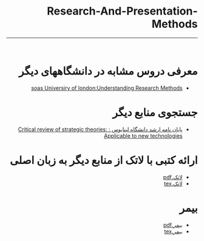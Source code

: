 <div dir="rtl">
  
# Research-And-Presentation-Methods
---

<br>


# معرفی دروس مشابه در دانشگاههای دیگر
- [soas Universiry of london:Understanding Research Methods ](https://www.coursera.org/learn/research-methods)

# جستجوی منابع دیگر
- [پایان نامه ارشد دانشگاه لینایوس : Critical review of strategic theories: Applicable to new technologies ](http://lnu.diva-portal.org/smash/record.jsf?pid=diva2%3A1238891&dswid=-4726)

# ارائه کتبی با لاتک از منابع دیگر به زبان اصلی
- [لاتک.pdf](https://github.com/Amirhossein-aref/PNU_3991_AR/blob/main/Research-And-Presentation-Methods/4_6006099888977217192.pdf)
- [لاتک.tex](https://github.com/Amirhossein-aref/PNU_3991_AR/blob/main/Research-And-Presentation-Methods/4_6006099888977217193.tex)


# بیمر 
- [بیمر.pdf](https://github.com/Amirhossein-aref/PNU_3991_AR/blob/main/Research-And-Presentation-Methods/4_6007930816355633073.pdf)
- [بیمر.tex](https://github.com/Amirhossein-aref/PNU_3991_AR/blob/main/Research-And-Presentation-Methods/4_6007930816355633074.tex)







